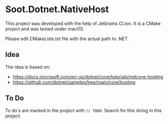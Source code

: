 # Soot.Dotnet.NativeHost
This project was developed with the help of Jetbrains CLion. It is a CMake project and was tested under macOS.

Please edit CMakeLists.txt file with the actual path to .NET.

## Idea
The idea is based on:
- https://docs.microsoft.com/en-us/dotnet/core/tutorials/netcore-hosting
- https://github.com/dotnet/samples/tree/main/core/hosting

## To Do
To do's are marked in the project with `// TODO`. Search for this string in this project. 